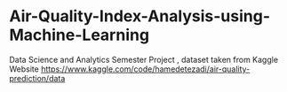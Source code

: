 # Air-Quality-Index-Analysis-using-Machine-Learning
Data Science and Analytics Semester Project , dataset taken from Kaggle Website https://www.kaggle.com/code/hamedetezadi/air-quality-prediction/data

